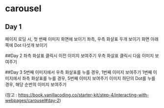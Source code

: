 # carousel

## Day 1
페이지 로딩 시, 첫 번째 이미지 화면에 보이기
좌측, 우측 화살표 두개 보이기
화면 아래 쪽에 Dot 다섯개 보이기

##Day 2
좌측 화살표 클릭시 이전 이미지 보여주기
우측 화살표 클릭시 다음 이미지 보여주기

##Day 3
5번째 이미지에서 우측 화살표를 누를 경우, 1번째 이미지 보여주기
1번째 이미지에서 좌측 화살표를 누를 경우, 5번째 이미지 보여주기
이미지 하단의 Dot를 누를 경우, 해당 순번의 이미지 보여주기

(참고 : https://book.vanillacoding.co/starter-kit/step-4/interacting-with-webpages/carousel#day-2)